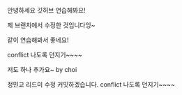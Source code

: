 안녕하세요 깃허브 연습해봐요!


제 브랜치에서 수정한 것입니다잉~

같이 연습해봐서 좋네요!

conflict 나도록 던지기~~~~

저도 하나 추가요~ by choi

정민교 리드미 수정 커밋하겠습니다.
conflict 나도록 던지기~~~~